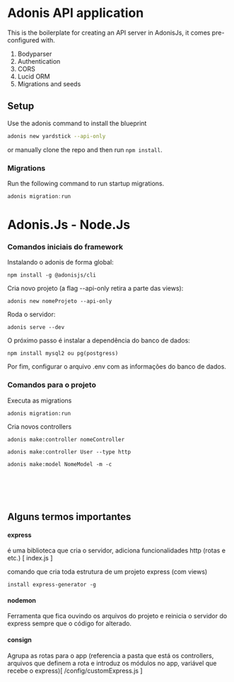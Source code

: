 # Adonis API application

This is the boilerplate for creating an API server in AdonisJs, it comes pre-configured with.

1. Bodyparser
2. Authentication
3. CORS
4. Lucid ORM
5. Migrations and seeds

## Setup

Use the adonis command to install the blueprint

```bash
adonis new yardstick --api-only
```

or manually clone the repo and then run `npm install`.


### Migrations

Run the following command to run startup migrations.

```js
adonis migration:run
```

# Adonis.Js - Node.Js

### Comandos iniciais do framework

Instalando o adonis de forma global:
```
npm install -g @adonisjs/cli
```
Cria novo projeto (a flag --api-only retira a parte das views):
```
adonis new nomeProjeto --api-only
```
Roda o servidor:
```
adonis serve --dev
```
O próximo passo é instalar a dependência do banco de dados:
```
npm install mysql2 ou pg(postgress)
```
Por fim, configurar o arquivo .env com as informações do banco de dados.

### Comandos para o projeto

Executa as migrations
```
adonis migration:run
```
Cria novos controllers
```
adonis make:controller nomeController
```

```
adonis make:controller User --type http

adonis make:model NomeModel -m -c






```
## Alguns termos importantes

#### express
é uma biblioteca que cria o servidor, adiciona funcionalidades http (rotas e etc.) [ index.js ]

comando que cria toda estrutura de um projeto express (com views)
```
install express-generator -g
```

#### nodemon
Ferramenta que fica ouvindo os arquivos do projeto e reinicia o servidor do express sempre que o código for alterado.

#### consign
Agrupa as rotas para o app (referencia a pasta que está os controllers, arquivos que definem a rota e introduz os módulos no app, variável que recebe o express)[ /config/customExpress.js ]

